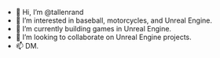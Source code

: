 - 👋 Hi, I’m @tallenrand
- 👀 I’m interested in baseball, motorcycles, and Unreal Engine.
- 🌱 I’m currently building games in Unreal Engine.
- 💞️ I’m looking to collaborate on Unreal Engine projects.
- 📫 DM.

<!---
tallenrand/tallenrand is a ✨ special ✨ repository because its `README.md` (this file) appears on your GitHub profile.
You can click the Preview link to take a look at your changes.
--->
